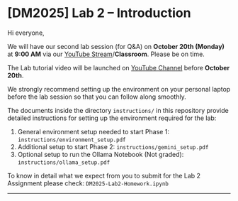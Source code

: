 # [DM2025] Lab 2 – Introduction

Hi everyone,

We will have our second lab session (for Q&A) on **October 20th (Monday)** at **9:00 AM** via our [YouTube Stream](https://www.youtube.com/@NTHU_ISA5810_DataMining)/**Classroom**. Please be on time.

The Lab tutorial video will be launched on [YouTube Channel](https://www.youtube.com/@NTHU_ISA5810_DataMining) before **October 20th**.

We strongly recommend setting up the environment on your personal laptop before the lab session so that you can follow along smoothly.

The documents inside the directory `instructions/` in this repository provide detailed instructions for setting up the environment required for the lab:

1. General environment setup needed to start Phase 1: `instructions/environment_setup.pdf`
2. Additional setup to start Phase 2: `instructions/gemini_setup.pdf`
3. Optional setup to run the Ollama Notebook (Not graded): `instructions/ollama_setup.pdf`

To know in detail what we expect from you to submit for the Lab 2 Assignment please check: `DM2025-Lab2-Homework.ipynb`

---


